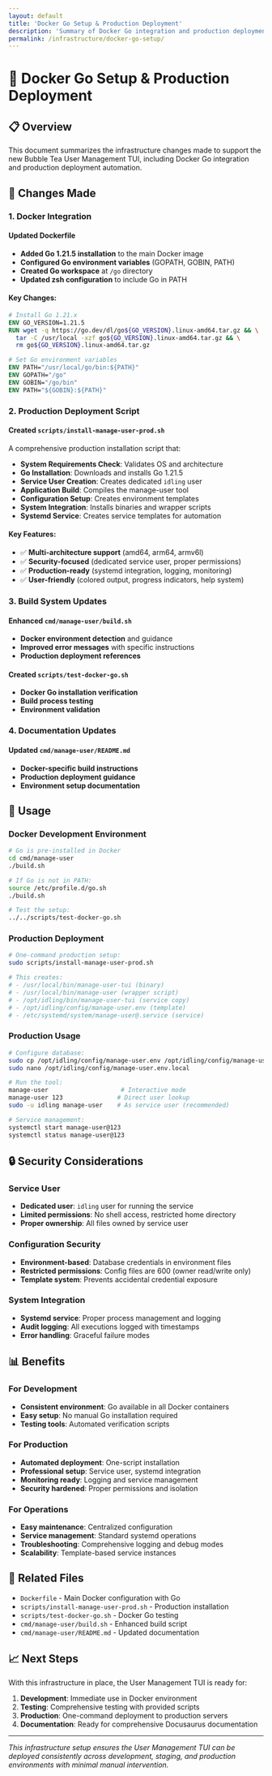 ```yaml
---
layout: default
title: 'Docker Go Setup & Production Deployment'
description: 'Summary of Docker Go integration and production deployment setup for the User Management TUI'
permalink: /infrastructure/docker-go-setup/
---
```


# 🐳 Docker Go Setup & Production Deployment

## 📋 Overview

This document summarizes the infrastructure changes made to support the new Bubble Tea User Management TUI, including Docker Go integration and production deployment automation.

## 🔧 Changes Made

### 1. Docker Integration

#### Updated Dockerfile

- **Added Go 1.21.5 installation** to the main Docker image
- **Configured Go environment variables** (GOPATH, GOBIN, PATH)
- **Created Go workspace** at `/go` directory
- **Updated zsh configuration** to include Go in PATH

#### Key Changes:

```dockerfile
# Install Go 1.21.x
ENV GO_VERSION=1.21.5
RUN wget -q https://go.dev/dl/go${GO_VERSION}.linux-amd64.tar.gz && \
  tar -C /usr/local -xzf go${GO_VERSION}.linux-amd64.tar.gz && \
  rm go${GO_VERSION}.linux-amd64.tar.gz

# Set Go environment variables
ENV PATH="/usr/local/go/bin:${PATH}"
ENV GOPATH="/go"
ENV GOBIN="/go/bin"
ENV PATH="${GOBIN}:${PATH}"
```

### 2. Production Deployment Script

#### Created `scripts/install-manage-user-prod.sh`

A comprehensive production installation script that:

- **System Requirements Check**: Validates OS and architecture
- **Go Installation**: Downloads and installs Go 1.21.5
- **Service User Creation**: Creates dedicated `idling` user
- **Application Build**: Compiles the manage-user tool
- **Configuration Setup**: Creates environment templates
- **System Integration**: Installs binaries and wrapper scripts
- **Systemd Service**: Creates service templates for automation

#### Key Features:

- ✅ **Multi-architecture support** (amd64, arm64, armv6l)
- ✅ **Security-focused** (dedicated service user, proper permissions)
- ✅ **Production-ready** (systemd integration, logging, monitoring)
- ✅ **User-friendly** (colored output, progress indicators, help system)

### 3. Build System Updates

#### Enhanced `cmd/manage-user/build.sh`

- **Docker environment detection** and guidance
- **Improved error messages** with specific instructions
- **Production deployment references**

#### Created `scripts/test-docker-go.sh`

- **Docker Go installation verification**
- **Build process testing**
- **Environment validation**

### 4. Documentation Updates

#### Updated `cmd/manage-user/README.md`

- **Docker-specific build instructions**
- **Production deployment guidance**
- **Environment setup documentation**

## 🚀 Usage

### Docker Development Environment

```bash
# Go is pre-installed in Docker
cd cmd/manage-user
./build.sh

# If Go is not in PATH:
source /etc/profile.d/go.sh
./build.sh

# Test the setup:
../../scripts/test-docker-go.sh
```

### Production Deployment

```bash
# One-command production setup:
sudo scripts/install-manage-user-prod.sh

# This creates:
# - /usr/local/bin/manage-user-tui (binary)
# - /usr/local/bin/manage-user (wrapper script)
# - /opt/idling/bin/manage-user-tui (service copy)
# - /opt/idling/config/manage-user.env (template)
# - /etc/systemd/system/manage-user@.service (service)
```

### Production Usage

```bash
# Configure database:
sudo cp /opt/idling/config/manage-user.env /opt/idling/config/manage-user.env.local
sudo nano /opt/idling/config/manage-user.env.local

# Run the tool:
manage-user                    # Interactive mode
manage-user 123               # Direct user lookup
sudo -u idling manage-user    # As service user (recommended)

# Service management:
systemctl start manage-user@123
systemctl status manage-user@123
```

## 🔒 Security Considerations

### Service User

- **Dedicated user**: `idling` user for running the service
- **Limited permissions**: No shell access, restricted home directory
- **Proper ownership**: All files owned by service user

### Configuration Security

- **Environment-based**: Database credentials in environment files
- **Restricted permissions**: Config files are 600 (owner read/write only)
- **Template system**: Prevents accidental credential exposure

### System Integration

- **Systemd service**: Proper process management and logging
- **Audit logging**: All executions logged with timestamps
- **Error handling**: Graceful failure modes

## 📊 Benefits

### For Development

- **Consistent environment**: Go available in all Docker containers
- **Easy setup**: No manual Go installation required
- **Testing tools**: Automated verification scripts

### For Production

- **Automated deployment**: One-script installation
- **Professional setup**: Service user, systemd integration
- **Monitoring ready**: Logging and service management
- **Security hardened**: Proper permissions and isolation

### For Operations

- **Easy maintenance**: Centralized configuration
- **Service management**: Standard systemd operations
- **Troubleshooting**: Comprehensive logging and debug modes
- **Scalability**: Template-based service instances

## 🔗 Related Files

- `Dockerfile` - Main Docker configuration with Go
- `scripts/install-manage-user-prod.sh` - Production installation
- `scripts/test-docker-go.sh` - Docker Go testing
- `cmd/manage-user/build.sh` - Enhanced build script
- `cmd/manage-user/README.md` - Updated documentation

## 📈 Next Steps

With this infrastructure in place, the User Management TUI is ready for:

1. **Development**: Immediate use in Docker environment
2. **Testing**: Comprehensive testing with provided scripts
3. **Production**: One-command deployment to production servers
4. **Documentation**: Ready for comprehensive Docusaurus documentation

---

_This infrastructure setup ensures the User Management TUI can be deployed consistently across development, staging, and production environments with minimal manual intervention._
